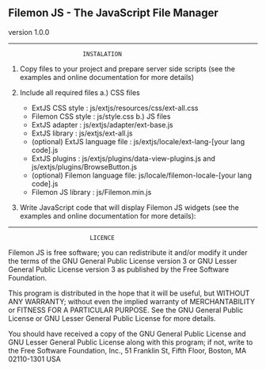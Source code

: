 ## Filemon JS - The JavaScript File Manager

version 1.0.0

-------------------------------------------------------------------
                         INSTALATION

1. Copy files to your project and prepare server side scripts (see
   the examples and online documentation for more details)
2. Include all required files
  a.) CSS files
      * ExtJS CSS style   : js/extjs/resources/css/ext-all.css
      * Filemon CSS style : js/style.css
  b.) JS files
      * ExtJS adapter                   : js/extjs/adapter/ext-base.js
      * ExtJS library                   : js/extjs/ext-all.js
      * (optional) ExtJS language file  : js/extjs/locale/ext-lang-[your lang code].js
      * ExtJS plugins                   : js/extjs/plugins/data-view-plugins.js and js/extjs/plugins/BrowseButton.js
      * (optional) Filemon language file: js/locale/filemon-locale-[your lang code].js
      * Filemon JS library              : js/Filemon.min.js
3. Write JavaScript code that will display Filemon JS widgets (see
   the examples and online documentation for more details):


    <script type="text/javascript">
    // All Filemon JS widgets can be created only after entire document was loaded
    Ext.onReady(function () {
  		// Create Filemon JS panel
  		new Filemon.Panel({
    		api : {
      			defaultLink : '/link/to/server/side/scripts/:action'
    		},
    		width     : 800, // width and height of the panel (in pixels)
    		height    : 500,
    		iconsPath : 'js/images/', // path to Filemon JS image folder
    		renderTo  : 'filemon-div' // id of the div where Filemon JS will be rendered
  		});

  		// or display Filemon JS dialog
  		var win = new Filemon.Window({
    		api : {
      			defaultLink : '/link/to/server/side/scripts/:action'
    		},
    		width     : 800,
    		height    : 500,
    		iconsPath : 'js/images/',
    		listeners : {
      			// This function will be called when user will select some files
      			filesselected : function (win, files) {
        			win.close();
                            
        			alert("Selected files:\n" + files.join("\n"));
      			}
    		}
  		});
                
  		win.show(); // this will display the window
	});
	</script>

	<div id="filemon-div"></div> <!-- dialog to render Filemon JS Panel -->


-------------------------------------------------------------------
                           LICENCE

Filemon JS is free software; you can redistribute it and/or modify
it under the terms of the GNU General Public License version 3 or
GNU Lesser General Public License version 3 as published by
the Free Software Foundation.

This program is distributed in the hope that it will be useful,
but WITHOUT ANY WARRANTY; without even the implied warranty of
MERCHANTABILITY or FITNESS FOR A PARTICULAR PURPOSE. See the
GNU General Public License or GNU Lesser General Public License 
for more details.

You should have received a copy of the GNU General Public License and
GNU Lesser General Public License along with this program; if not, 
write to the Free Software Foundation, Inc., 51 Franklin St, Fifth Floor, 
Boston, MA 02110-1301 USA